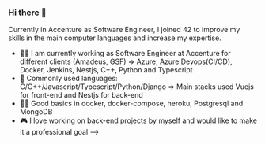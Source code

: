 ### Hi there 👋

Currently in Accenture as Software Engineer, I joined 42 to improve my skills in the main computer languages and increase my expertise. 

- 🥷🏻 I am currently working as Software Engineer at Accenture for different clients (Amadeus, GSF) => Azure, Azure Devops(CI/CD), Docker, Jenkins, Nestjs, C++, Python and Typescript
- 🌱 Commonly used languages: C/C++/Javascript/Typescript/Python/Django => Main stacks used Vuejs for front-end and Nestjs for back-end
- 👨‍💻 Good basics in docker, docker-compose, heroku, Postgresql and MongoDB
- 🎮 I love working on back-end projects by myself and would like to make it a professional goal
-->
